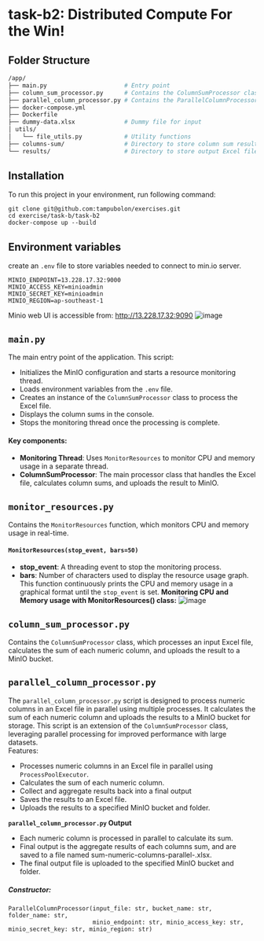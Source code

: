 # task-b2: Distributed Compute For the Win!

## Folder Structure
```bash
/app/
├── main.py                      # Entry point
├── column_sum_processor.py      # Contains the ColumnSumProcessor class
├── parallel_column_processor.py # Contains the ParallelColumnProcessor class
├── docker-compose.yml
├── Dockerfile
├── dummy-data.xlsx              # Dummy file for input
│ utils/
│   └── file_utils.py            # Utility functions
├── columns-sum/                 # Directory to store column sum result
└── results/                     # Directory to store output Excel files
```

## Installation
To run this project in your environment, run following command:
```
git clone git@github.com:tampubolon/exercises.git
cd exercise/task-b/task-b2
docker-compose up --build
```

## Environment variables
create an `.env` file to store variables needed to connect to min.io server.
```
MINIO_ENDPOINT=13.228.17.32:9000
MINIO_ACCESS_KEY=minioadmin
MINIO_SECRET_KEY=minioadmin
MINIO_REGION=ap-southeast-1
```
Minio web UI is accessible from: http://13.228.17.32:9090
![image](https://github.com/user-attachments/assets/f4b1b5b3-9277-4086-a6a6-3a7f602ccf85)




## `main.py`

The main entry point of the application. This script:

- Initializes the MinIO configuration and starts a resource monitoring thread.
- Loads environment variables from the `.env` file.
- Creates an instance of the `ColumnSumProcessor` class to process the Excel file.
- Displays the column sums in the console.
- Stops the monitoring thread once the processing is complete.

#### Key components:
- **Monitoring Thread**: Uses `MonitorResources` to monitor CPU and memory usage in a separate thread.
- **ColumnSumProcessor**: The main processor class that handles the Excel file, calculates column sums, and uploads the result to MinIO.

## `monitor_resources.py`

Contains the `MonitorResources` function, which monitors CPU and memory usage in real-time.

#### `MonitorResources(stop_event, bars=50)`
- **stop_event**: A threading event to stop the monitoring process.
- **bars**: Number of characters used to display the resource usage graph.
This function continuously prints the CPU and memory usage in a graphical format until the `stop_event` is set.
**Monitoring CPU and Memory usage with MonitorResources() class:**
![image](https://github.com/user-attachments/assets/cbd0ff56-3187-444c-b37d-99b855dd4564)


## `column_sum_processor.py`

Contains the `ColumnSumProcessor` class, which processes an input Excel file, calculates the sum of each numeric column, and uploads the result to a MinIO bucket.


## `parallel_column_processor.py`
The `parallel_column_processor.py` script is designed to process numeric columns in an Excel file in parallel using multiple processes. It calculates the sum of each numeric column and uploads the results to a MinIO bucket for storage.
This script is an extension of the `ColumnSumProcessor` class, leveraging parallel processing for improved performance with large datasets.<br>
Features:
- Processes numeric columns in an Excel file in parallel using `ProcessPoolExecutor`.
- Calculates the sum of each numeric column.
- Collect and aggregate results back into a final output
- Saves the results to an Excel file.
- Uploads the results to a specified MinIO bucket and folder.<br>

**`parallel_column_processor.py` Output**
- Each numeric column is processed in parallel to calculate its sum.
- Final output is the aggregate results of each columns sum, and are saved to a file named sum-numeric-columns-parallel-<timestamp>.xlsx.
- The final output file is uploaded to the specified MinIO bucket and folder.


##### Constructor:
```
ParallelColumnProcessor(input_file: str, bucket_name: str, folder_name: str, 
                        minio_endpoint: str, minio_access_key: str, minio_secret_key: str, minio_region: str)
```

